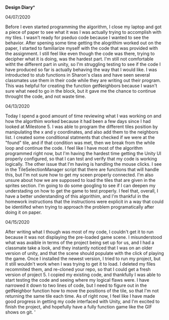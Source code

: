 ****Design Diary*****


04/07/2020

Before I even started programming the algorithm, I close my laptop and got a piece of paper to see what it was I was actually trying to accomplish with my tiles. 
I wasn't ready for pseduo code because I wanted to see the behavior. After spening some time getting the alogrithim worked out on the paper, I started to familiarize
myself with the code that was provided with the assignment. I still feel like even though the code was there, trying to decipher what it is doing, was the hardest part.
I'm still not comfortable witht the different part in unity, so I'm struggling testing to see if the code I have produced so far is actually behaving the way that I would like.
I was introducted to stub functions in Sharon's class and have seen several classmates use them in their code while they are writing out their program. This was 
helpful for creating the function getNeighbors because I wasn't sure what need to go in the block, but it gave me the chance to continue throught the code, and not waste
time. 


04/13/2020

Today I spend a good amount of time reviewing what I was working on and how the algorthim worked because it had been a few days since I had looked at Milestone 5. 
I was able to program the different tiles position by manipulating the x and y coordinates, and also add them to the neighbors list. I created some conditional statments
that checked if we were at the "found" tile, and if that condition was met, then we break from the while loop and continue the code. I feel like I have most of the algorithm programmed
right now, but I'm having the hardest time getting the Unity UI properly configured, so that I can test and verify that my code is working logically. The other
issue that I'm having is handling the mouse clicks. I see in the TileSelectionManager script that there are functions that will handle this, but I'm not sure how to
get my sceen properly connected. I'm also unsure about how we are supposed to load the tiles that are given in the sprites section. I'm going to do some googling
to see if I can deepen my understading on how to get the game to test properly. I feel that, overall, I have a better understanding of this algorithim, and I'm thankful
in the homework instructions that the instructions were explicit in a way that could be identiifed when trying to approach the problem programatically after doing it 
on paper.


04/15/2020

After writing what I though was most of my code, I couldn't get it to run because it was not displaying the pre-loaded game scene. I misunderstood what was avaible in terms of the 
project being set up for us, and I had a classmate take a look, and they instantly noticed that I was on an older version of unity, and that the scene should populate with the click of
playing the game. Once I installed the newest version, I tried to run my project, but it still wouldn't work when I was trying to get it to load. I deleted my files recommited them, and re-cloned 
your repo, so that I could get a fresh version of project 5. I copied my existing code, and thankfully I was able to start testing the code and seeing where my logical flaws were. I have narrowed it down
to two lines of code, but I need to figure out in the getNeighbor function how to move the positions of the tile, so that I'm not returning the same tile each time. As of right now, I feel like I have made good
progress in getting my code interfaced with Unity, and I'm excited to finish the project, ahd hopefully have a fully function game like the GIF shows on git. '
